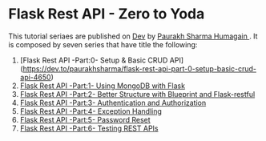 # Flask Rest API - Zero to Yoda 
This tutorial seriaes are published on [Dev](https://dev.to/)  by [Paurakh Sharma Humagain
](https://dev.to/paurakhsharma/flask-rest-api-part-0-setup-basic-crud-api-4650). It is composed by seven series that have title the following:
1. [Flask Rest API -Part:0- Setup & Basic CRUD API] (https://dev.to/paurakhsharma/flask-rest-api-part-0-setup-basic-crud-api-4650)
2. [Flask Rest API -Part:1- Using MongoDB with Flask ](https://dev.to/paurakhsharma/flask-rest-api-part-1-using-mongodb-with-flask-3g7d)
3. [Flask Rest API -Part:2- Better Structure with Blueprint and Flask-restful](https://dev.to/paurakhsharma/flask-rest-api-part-2-better-structure-with-blueprint-and-flask-restful-2n93)
4. [Flask Rest API -Part:3- Authentication and Authorization](https://dev.to/paurakhsharma/flask-rest-api-part-3-authentication-and-authorization-5935)
5. [Flask Rest API -Part:4- Exception Handling](https://dev.to/paurakhsharma/flask-rest-api-part-4-exception-handling-5c6a)
6. [Flask Rest API -Part:5- Password Reset](https://dev.to/paurakhsharma/flask-rest-api-part-5-password-reset-2f2e)
7. [Flask Rest API -Part:6- Testing REST APIs](https://dev.to/paurakhsharma/flask-rest-api-part-6-testing-rest-apis-4lla)
